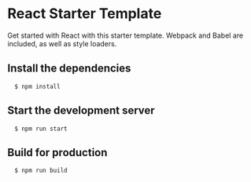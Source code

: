 # React Starter Template
Get started with React with this starter template.  Webpack and Babel are included, as well as style loaders.

## Install the dependencies
      $ npm install
      

## Start the development server
      $ npm run start
      

## Build for production
      $ npm run build
